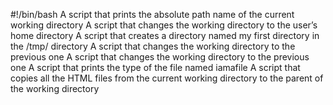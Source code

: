 #!/bin/bash
A script that prints the absolute path name of the current working directory
A script that changes the working directory to the user’s home directory
A script that creates a directory named my first directory in the /tmp/ directory
A script that changes the working directory to the previous one
A script that changes the working directory to the previous one
A script that prints the type of the file named iamafile
A script that copies all the HTML files from the current working directory to the parent of the working directory
